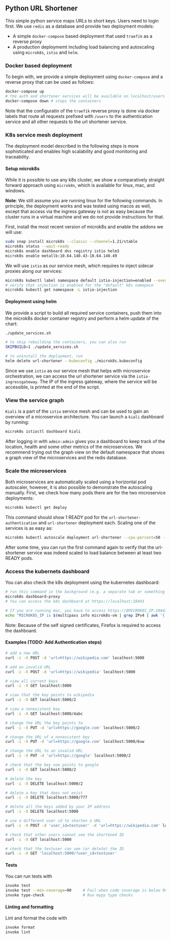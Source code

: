 ## Python URL Shortener

This simple python service maps URLs to short keys. Users need to login first. We use `redis` as a database and provide two deployment models:
- A simple `docker-compose` based deployment that used `traefik` as a reverse proxy
- A production deploymemt including load balancing and autoscaling using `microk8s`, `istio` and `helm`.


### Docker based deployment
To begin with, we provide a simple deployment using `docker-compose` and a reverse proxy that can be used as follows:

```bash
docker-compose up
# the auth and shortener services will be available on localhost/users and localhost respectively
docker-compose down # stops the containers
```

Note that the configuratin of the `traefik` reverse proxy is done via docker labels that route all requests prefixed with `/users` to the authentication service and all other requests to the url shortener service.


### K8s service mesh deployment

The deployment model described in the following steps is more sophisticated and enables high scalability and good monitoring and traceability.

#### Setup microk8s
While it is possible to use any k8s cluster, we show a comparatively straight forward approach using `microk8s`, which is available for linux, mac, and windows.

**Note**: We still assume you are running linux for the following commands. In principle, the deployment works and was tested using macos as well, except that access via the ingress gateway is not as easy because the cluster runs in a virtual machine and we do not provide instructions for that.

First, install the most recent version of microk8s and enable the addons we will use:
```bash
sudo snap install microk8s --classic --channel=1.21/stable
microk8s status --wait-ready
microk8s enable dashboard dns registry istio helm3
microk8s enable metallb:10.64.140.43-10.64.140.49
```

We will use `istio` as our service mesh, which requires to inject sidecar proxies along our services:
```bash
microk8s kubectl label namespace default istio-injection=enabled --overwrite
# verify that injection is enabled for the "default" k8s namepace
microk8s kubectl get namespace -L istio-injection
```

#### Deployment using helm

We provide a script to build all required service containers, push them into the microk8s docker container registry and perform a helm update of the chart:
```bash
./update_services.sh 

# to skip rebuilding the containers, you can also run
SKIPBUILD=1 ./update_services.sh 

# to uninstall the deployment, run
helm delete url-shortener --kubeconfig ./microk8s.kubeconfig
```

Since we use `istio` as our service mesh that helps with microservice orchestration, we can access the url shortener service via the `istio-ingressgateway`. The IP of the ingress gateway, where the service will be accessible, is printed at the end of the script.


### View the service graph

`Kiali` is a part of the `istio` service mesh and can be used to gain an overview of a microservice architecture. You can launch a `kiali` dashboard by running:
```bash
microk8s istioctl dashboard kiali
```
After logging in with `admin:admin` gives you a dashboard to keep track of the location, health and some other metrics of the microservices.
We recommend trying out the graph view on the default namespace that shows a graph view of the microservices and the redis database.


### Scale the microservices

Both microservices are automatically scaled using a horizontal pod autoscaler, however, it is also possible to demonstrate the autoscaling manually. First, we check how many pods there are for the two microservice deployments:
```bash
microk8s kubectl get deploy
```
This command should show 1 READY pod for the `url-shortener-authentication` and `url-shortener` deployment each. Scaling one of the services is as easy as:
```bash
microk8s kubectl autoscale deployment url-shortener --cpu-percent=50 --min=2 --max=10
```
After some time, you can run the first command again to verify that the url-shortener service was indeed scaled to load balance between at least two READY pods. 


### Access the kubernets dashboard

You can also check the k8s deployment using the kubernetes dashboard:
```bash
# run this command in the background (e.g. a separate tab or something like tmux)
microk8s dashboard-proxy
# You can access the k8s dashboard at https://localhost:10443

# If you are running mac, you have to access https://$MICROK8S_IP:10443, where $MICROK8S_IP can be found using below command
echo "MICROK8S_IP is $(multipass info microk8s-vm | grep IPv4 | awk '{ print $2 }')"
```

Note: Because of the self signed certificates, Firefox is required to access the dashboard.


#### Examples (TODO: Add Authentication steps)

```bash
# add a new URL
curl -i -X POST -d 'url=https://wikipedia.com' localhost:5000

# add an invalid URL
curl -i -X POST -d 'url=https://wikipedia' localhost:5000

# view all current keys
curl -i -X GET localhost:5000

# view that the key points to wikipedia
curl -i -X GET localhost:5000/2

# view a nonexistent key
curl -i -X GET localhost:5000/4abc

# change the URL the key points to
curl -i -X PUT -d 'url=https://google.com' localhost:5000/2

# change the URL of a nonexistent key
curl -i -X PUT -d 'url=https://google.com' localhost:5000/6uw

# change the URL to an invalid URL
curl -i -X PUT -d 'url=https://google' localhost:5000/2

# check that the key now points to google
curl -i -X GET localhost:5000/2

# delete the key
curl -i -X DELETE localhost:5000/2

# delete a key that does not exist
curl -i -X DELETE localhost:5000/777

# delete all the keys added by your IP address
curl -i -X DELETE localhost:5000

# use a different user id to shorten a URL
curl -i -X POST -d 'user_id=testuser' -d 'url=https://wikipedia.com' localhost:5000

# check that other users cannot see the shortened ID
curl -i -X GET localhost:5000

# check that the testuser can see (or delete) the ID
curl -i -X GET 'localhost:5000/?user_id=testuser'
```

#### Tests

You can run tests with

```bash
invoke test
invoke test --min-coverage=90     # Fail when code coverage is below 90%
invoke type-check                 # Run mypy type checks
```

#### Linting and formatting

Lint and format the code with

```bash
invoke format
invoke lint
```
